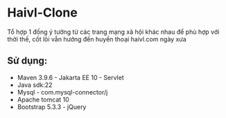 
# Haivl-Clone
Tổ hợp 1 đống ý tưởng từ các trang mạng xã hội khác nhau để phù hợp với thời thế, cốt lõi vẫn hướng đến huyền thoại haivl.com ngày xưa
## Sử dụng:

 - Maven 3.9.6 - Jakarta EE 10 - Servlet
 - Java sdk:22
 - Mysql - com.mysql-connector/j
 - Apache tomcat 10
 - Bootstrap 5.3.3 - jQuery
